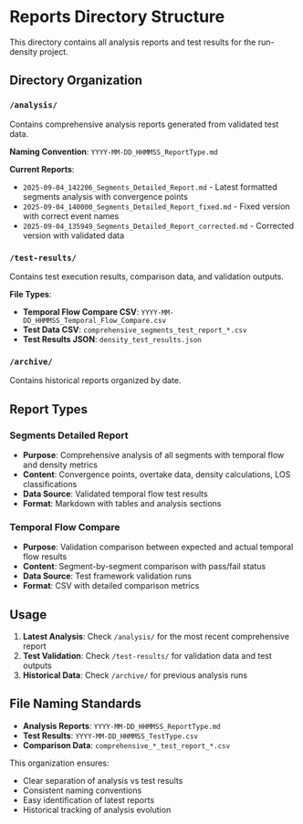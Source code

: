 # Reports Directory Structure

This directory contains all analysis reports and test results for the run-density project.

## Directory Organization

### `/analysis/`
Contains comprehensive analysis reports generated from validated test data.

**Naming Convention**: `YYYY-MM-DD_HHMMSS_ReportType.md`

**Current Reports**:
- `2025-09-04_142206_Segments_Detailed_Report.md` - Latest formatted segments analysis with convergence points
- `2025-09-04_140000_Segments_Detailed_Report_fixed.md` - Fixed version with correct event names
- `2025-09-04_135949_Segments_Detailed_Report_corrected.md` - Corrected version with validated data

### `/test-results/`
Contains test execution results, comparison data, and validation outputs.

**File Types**:
- **Temporal Flow Compare CSV**: `YYYY-MM-DD_HHMMSS_Temporal_Flow_Compare.csv`
- **Test Data CSV**: `comprehensive_segments_test_report_*.csv`
- **Test Results JSON**: `density_test_results.json`

### `/archive/`
Contains historical reports organized by date.

## Report Types

### Segments Detailed Report
- **Purpose**: Comprehensive analysis of all segments with temporal flow and density metrics
- **Content**: Convergence points, overtake data, density calculations, LOS classifications
- **Data Source**: Validated temporal flow test results
- **Format**: Markdown with tables and analysis sections

### Temporal Flow Compare
- **Purpose**: Validation comparison between expected and actual temporal flow results
- **Content**: Segment-by-segment comparison with pass/fail status
- **Data Source**: Test framework validation runs
- **Format**: CSV with detailed comparison metrics

## Usage

1. **Latest Analysis**: Check `/analysis/` for the most recent comprehensive report
2. **Test Validation**: Check `/test-results/` for validation data and test outputs
3. **Historical Data**: Check `/archive/` for previous analysis runs

## File Naming Standards

- **Analysis Reports**: `YYYY-MM-DD_HHMMSS_ReportType.md`
- **Test Results**: `YYYY-MM-DD_HHMMSS_TestType.csv`
- **Comparison Data**: `comprehensive_*_test_report_*.csv`

This organization ensures:
- Clear separation of analysis vs test results
- Consistent naming conventions
- Easy identification of latest reports
- Historical tracking of analysis evolution
